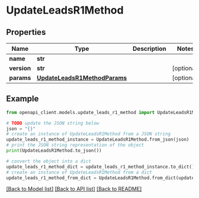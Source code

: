 # UpdateLeadsR1Method


## Properties

Name | Type | Description | Notes
------------ | ------------- | ------------- | -------------
**name** | **str** |  | 
**version** | **str** |  | [optional] 
**params** | [**UpdateLeadsR1MethodParams**](UpdateLeadsR1MethodParams.md) |  | [optional] 

## Example

```python
from openapi_client.models.update_leads_r1_method import UpdateLeadsR1Method

# TODO update the JSON string below
json = "{}"
# create an instance of UpdateLeadsR1Method from a JSON string
update_leads_r1_method_instance = UpdateLeadsR1Method.from_json(json)
# print the JSON string representation of the object
print(UpdateLeadsR1Method.to_json())

# convert the object into a dict
update_leads_r1_method_dict = update_leads_r1_method_instance.to_dict()
# create an instance of UpdateLeadsR1Method from a dict
update_leads_r1_method_from_dict = UpdateLeadsR1Method.from_dict(update_leads_r1_method_dict)
```
[[Back to Model list]](../README.md#documentation-for-models) [[Back to API list]](../README.md#documentation-for-api-endpoints) [[Back to README]](../README.md)


